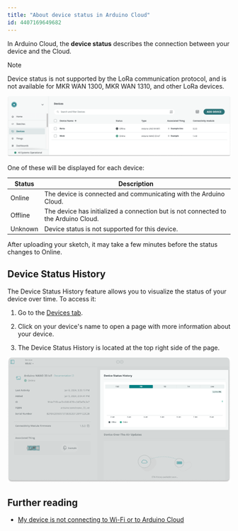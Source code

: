 ```yaml
---
title: "About device status in Arduino Cloud"
id: 4407169649682
---
```


In Arduino Cloud, the **device status** describes the connection between your device and the Cloud.

> [!NOTE]
> Device status is not supported by the LoRa communication protocol, and is not available for MKR WAN 1300, MKR WAN 1310, and other LoRa devices.

![Devices in Arduino Cloud with different statuses.](img/Board_status.png)

One of these will be displayed for each device:

| Status           | Description                                                                            |
|------------------|----------------------------------------------------------------------------------------|
| Online           | The device is connected and communicating with the Arduino Cloud.                  |
| Offline          | The device has initialized a connection but is not connected to the Arduino Cloud. |
| Unknown                | Device status is not supported for this device. |

After uploading your sketch, it may take a few minutes before the status changes to Online.

## Device Status History

The Device Status History feature allows you to visualize the status of your device over time. To access it:

1. Go to the [Devices tab](https://app.arduino.cc/devices).

2. Click on your device's name to open a page with more information about your device.

3. The Device Status History is located at the top right side of the page.

![Page with more information about a device, with the Device Status History feature highlited](img/device-status-history.png)

## Further reading

* [My device is not connecting to Wi-Fi or to Arduino Cloud](https://support.arduino.cc/hc/en-us/articles/360019355679-My-device-is-not-connecting-to-WiFi-or-to-IoT-Cloud)
